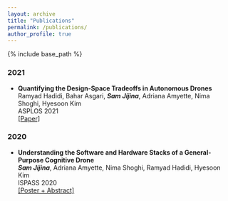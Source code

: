 ```yaml
---
layout: archive
title: "Publications"
permalink: /publications/
author_profile: true
---
```


{% include base_path %}

### 2021

* <b>Quantifying the Design-Space Tradeoffs in Autonomous Drones</b><br>
    Ramyad Hadidi, Bahar Asgari, <b><i>Sam Jijina</i></b>, Adriana Amyette, Nima Shoghi, Hyesoon Kim<br>
    ASPLOS 2021<br>
    [[Paper]](https://doi.org/10.5281/zenodo.4546175)

    
### 2020
* <b>Understanding the Software and Hardware Stacks of a General-Purpose Cognitive Drone</b><br>
    <b><i>Sam Jijina</i></b>, Adriana Amyette, Nima Shoghi, Ramyad Hadidi, Hyesoon Kim<br>
    ISPASS 2020<br>
    [[Poster + Abstract]](https://doi.org/10.1109/ISPASS48437.2020.00036)
